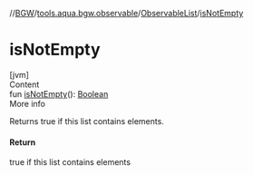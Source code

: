 //[BGW](../../../index.md)/[tools.aqua.bgw.observable](../index.md)/[ObservableList](index.md)/[isNotEmpty](is-not-empty.md)



# isNotEmpty  
[jvm]  
Content  
fun [isNotEmpty](is-not-empty.md)(): [Boolean](https://kotlinlang.org/api/latest/jvm/stdlib/kotlin/-boolean/index.html)  
More info  


Returns true if this list contains elements.



#### Return  


true if this list contains elements

  



